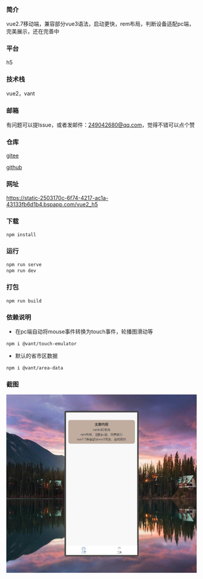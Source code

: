 ### 简介
vue2.7移动端，兼容部分vue3语法，启动更快，rem布局，判断设备适配pc端，完美展示，还在完善中

### 平台
h5

### 技术栈
vue2，vant

### 邮箱
有问题可以提Issue，或者发邮件：249042680@qq.com，觉得不错可以点个赞

### 仓库
[gitee](https://gitee.com/kangleyunju/vue2_h5)

[github](https://github.com/kangleyunju/vue2_h5)

### 网址
https://static-2503170c-6f74-4217-ac1a-43133fb6d1b4.bspapp.com/vue2_h5

### 下载
```
npm install
```
### 运行
```
npm run serve
npm run dev
```

### 打包
```
npm run build
```

### 依赖说明
* 在pc端自动将mouse事件转换为touch事件，轮播图滑动等
```
npm i @vant/touch-emulator
```
* 默认的省市区数据
```
npm i @vant/area-data
```

### 截图
![demo](./images/demo.jpg)